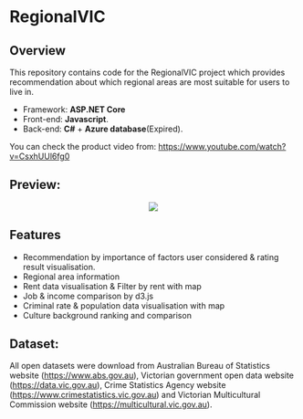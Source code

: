 # RegionalVIC
## Overview
This repository contains code for the RegionalVIC project which provides recommendation about which regional areas are most suitable for users to live in. 
* Framework: **ASP.NET Core**
* Front-end: **Javascript**. 
* Back-end: **C#** + **Azure database**(Expired).

You can check the product video from: https://www.youtube.com/watch?v=CsxhUUl6fg0


## Preview:
<p align="center">
  <img src="/Video_20190820_012608_704.gif"/>
</p>

## Features
* Recommendation by importance of factors user considered & rating result visualisation.
* Regional area information
* Rent data visualisation & Filter by rent with map
* Job & income comparison by d3.js
* Criminal rate & population data visualisation with map
* Culture background ranking and comparison

## Dataset:
All open datasets were download from Australian Bureau of Statistics website (https://www.abs.gov.au), Victorian government open data website (https://data.vic.gov.au), Crime Statistics Agency website (https://www.crimestatistics.vic.gov.au) and Victorian Multicultural Commission website (https://multicultural.vic.gov.au).
